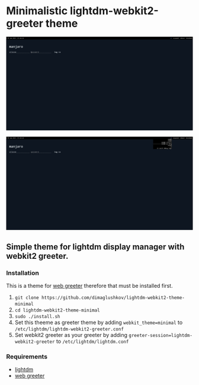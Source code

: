 # Minimalistic lightdm-webkit2-greeter theme

![Screen sample 1](./screenshots/screenshot-1.jpg)

![Screen sample 2](./screenshots/screenshot-2.jpg)

## Simple theme for lightdm display manager with webkit2 greeter.

### Installation

This is a theme for [web greeter](https://github.com/Antergos/web-greeter) therefore that must be installed first.

1. `git clone https://github.com/dimaglushkov/lightdm-webkit2-theme-minimal`
1. `cd lightdm-webkit2-theme-minimal`
1. `sudo ./install.sh`
1. Set this theeme as greeter theme by adding `webkit_theme=minimal` to `/etc/lightdm/lightdm-webkit2-greeter.conf`
1. Set webkit2 greeter as your greeter by adding `greeter-session=lightdm-webkit2-greeter` to `/etc/lightdm/lightdm.conf`

### Requirements

-   [lightdm](https://github.com/canonical/lightdm)
-   [web greeter](https://github.com/Antergos/web-greeter)
